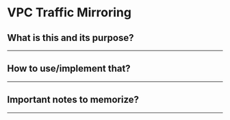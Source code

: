 # VPC Traffic Mirroring

## What is this and its purpose?

---

## How to use/implement that?

---

## Important notes to memorize?

---
